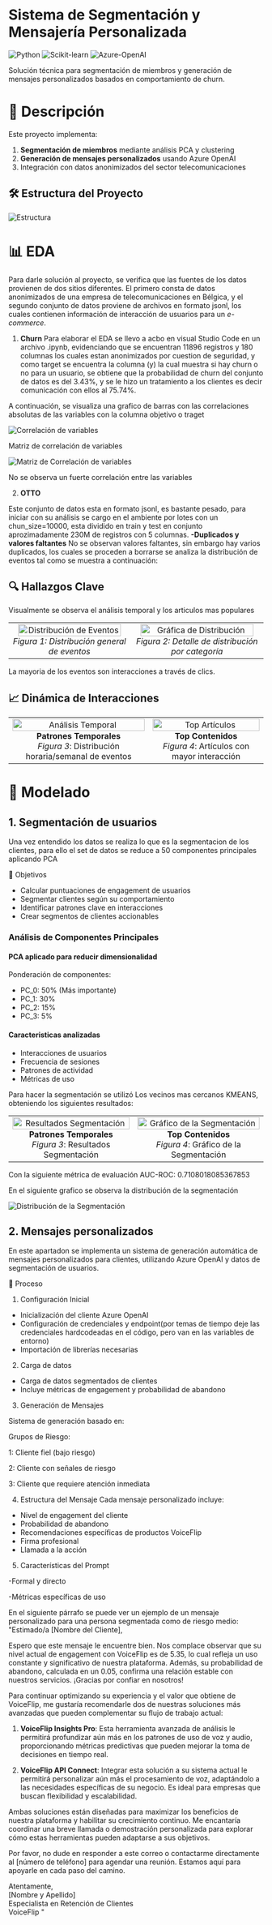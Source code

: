 # Sistema de Segmentación y Mensajería Personalizada

![Python](https://img.shields.io/badge/Python-3.9+-blue.svg)
![Scikit-learn](https://img.shields.io/badge/Scikit--learn-1.2+-orange.svg)
![Azure-OpenAI](https://img.shields.io/badge/Azure%20OpenAI-API-lightgrey)

Solución técnica para segmentación de miembros y generación de mensajes personalizados basados en comportamiento de churn.

# 📌 Descripción

Este proyecto implementa:
1. **Segmentación de miembros** mediante análisis PCA y clustering
2. **Generación de mensajes personalizados** usando Azure OpenAI
3. Integración con datos anonimizados del sector telecomunicaciones

## 🛠️ Estructura del Proyecto

![Estructura](https://github.com/NestorSaenz/prueba_tecnica_VF/blob/main/imagenes/estructura.jpg)


# 📊 EDA

Para darle solución al proyecto, se verifica que las fuentes de los datos provienen de dos sitios diferentes. El primero consta de datos anonimizados de una empresa de telecomunicaciones en Bélgica, y el segundo conjunto de datos proviene de archivos en formato jsonl, los cuales contienen información de interacción de usuarios para un *e-commerce*.

1. **Churn**
Para elaborar el EDA se llevo a acbo en visual Studio Code en un archivo .ipynb, evidenciando que se encuentran 11896 registros y 180 columnas los cuales estan anonimizados por cuestion de seguridad, y como target se encuentra la columna (y) la cual muestra si hay churn o no para un usuario, se obtiene que la probabilidad de churn del conjunto de datos es del 3.43%, y se le hizo un tratamiento a los clientes es decir comunicación con ellos al 75.74%.

A continuación, se visualiza una grafico de barras con las correlaciones absolutas de las variables con la columna objetivo o traget

![Correlación de variables](https://github.com/NestorSaenz/prueba_tecnica_VF/blob/main/imagenes/correlacion.png)

Matriz de correlación de variables

![Matriz de Correlación de variables](https://github.com/NestorSaenz/prueba_tecnica_VF/blob/main/imagenes/matriz.png)

No se observa un fuerte correlación entre las variables

2. **OTTO**

Este conjunto de datos esta en formato jsonl, es bastante pesado, para iniciar con su análisis se cargo en el ambiente por lotes con un chun_size=10000, esta dividido en train y test en conjunto aprozimadamente 230M de registros con 5 columnas. 
**-Duplicados y valores faltantes**
No se observan valores faltantes, sin embargo hay varios duplicados, los cuales se proceden a borrarse
se analiza la distribución de eventos tal como se muestra a continuación:

## 🔍 Hallazgos Clave

Visualmente se observa el análisis temporal y los articulos mas populares
<table>
  <tr>
    <td align="center">
      <img src="https://github.com/NestorSaenz/prueba_tecnica_VF/raw/main/imagenes/distribucion_eventos.jpg" width="95%" alt="Distribución de Eventos">
      <br><em>Figura 1: Distribución general de eventos</em>
    </td>
    <td align="center">
      <img src="https://github.com/NestorSaenz/prueba_tecnica_VF/raw/main/imagenes/grafica_distribucion_eventos.png" width="95%" alt="Gráfica de Distribución">
      <br><em>Figura 2: Detalle de distribución por categoría</em>
    </td>
  </tr>
</table>



La mayoria de los eventos son interacciones a través de clics.

## 📈 Dinámica de Interacciones

<table>
  <tr>
    <td align="center">
      <img src="https://github.com/NestorSaenz/prueba_tecnica_VF/raw/main/imagenes/Analisis_temporal.png" width="100%" alt="Análisis Temporal">
      <br>
      <strong>Patrones Temporales</strong><br>
      <em>Figura 3</em>: Distribución horaria/semanal de eventos<br>
      <small></small>
    </td>
    <td align="center">
      <img src="https://github.com/NestorSaenz/prueba_tecnica_VF/raw/main/imagenes/articulos_mas_interactuados.png" width="100%" alt="Top Artículos">
      <br>
      <strong>Top Contenidos</strong><br>
      <em>Figura 4</em>: Artículos con mayor interacción<br>
      <small></small>
    </td>
  </tr>
</table>

# 🤖 Modelado
## 1. **Segmentación de usuarios**
Una vez entendido los datos se realiza lo que es la segmentacion de los clientes, para ello el set de datos se reduce a 50 componentes principales aplicando PCA

🎯 Objetivos
- Calcular puntuaciones de engagement de usuarios
- Segmentar clientes según su comportamiento
- Identificar patrones clave en interacciones
- Crear segmentos de clientes accionables
  
 ### Análisis de Componentes Principales

#### PCA aplicado para reducir dimensionalidad
Ponderación de componentes:
- PC_0: 50% (Más importante)
- PC_1: 30%
- PC_2: 15%
- PC_3: 5%

#### Caracteristicas analizadas
- Interacciones de usuarios
- Frecuencia de sesiones
- Patrones de actividad
- Métricas de uso

Para hacer la segmentación se utilizó Los vecinos mas cercanos KMEANS, obteniendo los siguientes resultados:

<table>
  <tr>
    <td align="center">
      <img src="https://github.com/NestorSaenz/prueba_tecnica_VF/blob/main/imagenes/segmentacion.jpg" width="100%" alt="Resultados Segmentación">
      <br>
      <strong>Patrones Temporales</strong><br>
      <em>Figura 3</em>: Resultados Segmentación<br>
      <small></small>
    </td>
    <td align="center">
      <img src="https://github.com/NestorSaenz/prueba_tecnica_VF/blob/main/imagenes/grafico_segmentacion.png" width="100%" alt="Gráfico de la Segmentación">
      <br>
      <strong>Top Contenidos</strong><br>
      <em>Figura 4</em>: Gráfico de la Segmentación<br>
      <small></small>
    </td>
  </tr>
</table>
Con la siguiente métrica de evaluación AUC-ROC: 0.7108018085367853

En el siguiente grafico se observa la distribución de la segmentación

![Distribución de la Segmentación](https://github.com/NestorSaenz/prueba_tecnica_VF/blob/main/imagenes/grafica_segmentacion.png)

## 2. **Mensajes personalizados**
En este apartadon se implementa un sistema de generación automática de mensajes personalizados para clientes, utilizando Azure OpenAI y datos de segmentación de usuarios.

🔄 Proceso
1. Configuración Inicial
- Inicialización del cliente Azure OpenAI
- Configuración de credenciales y endpoint(por temas de tiempo deje las credenciales hardcodeadas en el código, pero van en las variables de entorno)
- Importación de librerías necesarias

2. Carga de datos
   
- Carga de datos segmentados de clientes
- Incluye métricas de engagement y probabilidad de abandono

3. Generación de Mensajes
   
Sistema de generación basado en:

Grupos de Riesgo:

1: Cliente fiel (bajo riesgo)

2: Cliente con señales de riesgo

3: Cliente que requiere atención inmediata

4. Estructura del Mensaje
Cada mensaje personalizado incluye:

- Nivel de engagement del cliente
- Probabilidad de abandono
- Recomendaciones específicas de productos VoiceFlip
- Firma profesional
- Llamada a la acción
  
5. Características del Prompt
   
-Formal y directo

-Métricas específicas de uso

En el siguiente párrafo se puede ver un ejemplo de un mensaje personalizado para una persona segmentada como de riesgo medio:
"Estimado/a [Nombre del Cliente],

Espero que este mensaje le encuentre bien. Nos complace observar que su nivel actual de engagement con VoiceFlip es de 5.35, lo cual refleja un uso constante y significativo de nuestra plataforma. Además, su probabilidad de abandono, calculada en un 0.05, confirma una relación estable con nuestros servicios. ¡Gracias por confiar en nosotros!

Para continuar optimizando su experiencia y el valor que obtiene de VoiceFlip, me gustaría recomendarle dos de nuestras soluciones más avanzadas que pueden complementar su flujo de trabajo actual:

1. **VoiceFlip Insights Pro**: Esta herramienta avanzada de análisis le permitirá profundizar aún más en los patrones de uso de voz y audio, proporcionando métricas predictivas que pueden mejorar la toma de decisiones en tiempo real.

2. **VoiceFlip API Connect**: Integrar esta solución a su sistema actual le permitirá personalizar aún más el procesamiento de voz, adaptándolo a las necesidades específicas de su negocio. Es ideal para empresas que buscan flexibilidad y escalabilidad.

Ambas soluciones están diseñadas para maximizar los beneficios de nuestra plataforma y habilitar su crecimiento continuo. Me encantaría coordinar una breve llamada o demostración personalizada para explorar cómo estas herramientas pueden adaptarse a sus objetivos.

Por favor, no dude en responder a este correo o contactarme directamente al [número de teléfono] para agendar una reunión. Estamos aquí para apoyarle en cada paso del camino.

Atentamente,  
[Nombre y Apellido]  
Especialista en Retención de Clientes  
VoiceFlip  "




